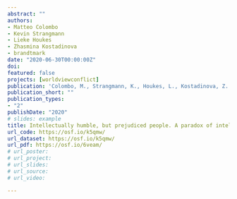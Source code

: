 ```yaml
---
abstract: ""
authors:
- Matteo Colombo
- Kevin Strangmann
- Lieke Houkes
- Zhasmina Kostadinova
- brandtmark
date: "2020-06-30T00:00:00Z"
doi: 
featured: false
projects: [worldviewconflict]
publication: 'Colombo, M., Strangmann, K., Houkes, L., Kostadinova, Z. & Brandt, M. J. (in press). Intellectually humble, but prejudiced people. A paradox of intellectual virtue. *Review of Philosophy and Psychology*.'
publication_short: ""
publication_types:
- "2"
publishDate: "2020"
# slides: example
title: Intellectually humble, but prejudiced people. A paradox of intellectual virtue
url_code: https://osf.io/k5qmw/
url_dataset: https://osf.io/k5qmw/
url_pdf: https://osf.io/6veam/
# url_poster:
# url_project:
# url_slides:
# url_source:
# url_video:

---
```

